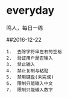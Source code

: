 # everyday
鸣人，每日一练

##2016-12-22
``` 
1.  去除字符串左右的空格
2.  验证用户是否输入
3.  禁止输入
4.  禁止复制与粘贴
5.  禁用键盘(未完成)
6.  限制只能输入中文
7.  限制只能输入数字
```

	
	


